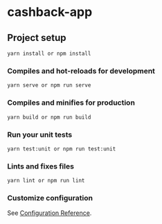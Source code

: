# cashback-app

## Project setup
```
yarn install or npm install
```

### Compiles and hot-reloads for development
```
yarn serve or npm run serve
```

### Compiles and minifies for production
```
yarn build or npm run build
```

### Run your unit tests
```
yarn test:unit or npm run test:unit
```

### Lints and fixes files
```
yarn lint or npm run lint
```

### Customize configuration
See [Configuration Reference](https://cli.vuejs.org/config/).

